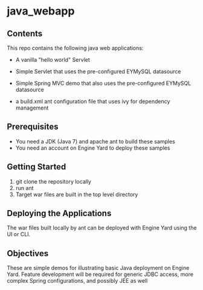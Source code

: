 java_webapp
===========

Contents
--------

This repo contains the following java web applications:

- A vanilla "hello world" Servlet 
- Simple Servlet that uses the pre-configured EYMySQL datasource
- Simple Spring MVC demo that also uses the pre-configured EYMySQL datasource

- a build.xml ant configuration file that uses ivy for dependency management

Prerequisites
-------------
- You need a JDK (Java 7) and apache ant to build these samples
- You need an account on Engine Yard to deploy these samples

Getting Started
---------------
1. git clone the repository locally
2. run ant
3. Target war files are built in the top level directory

Deploying the Applications
--------------------------
The war files built locally by ant can be deployed with Engine Yard using the UI or CLI.

Objectives
----------
These are simple demos for illustrating basic Java deployment on Engine Yard. Feature development will be required for generic JDBC access, more complex Spring configurations, and possibly JEE as well 

